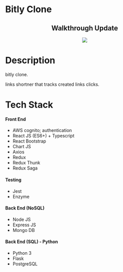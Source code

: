 # Bitly Clone

## <center>Walkthrough Update</center>

<p align="center">
<img src="walkthough.gif" />
</p>

# Description

bitly clone.

links shortner that tracks created links clicks.

# Tech Stack

#### Front End

- AWS cognito; authentication
- React JS (ES6+) + Typescript
- React Bootstrap
- Chart JS
- Axios
- Redux
- Redux Thunk
- Redux Saga

#### Testing

- Jest
- Enzyme

#### Back End (NoSQL)

- Node JS
- Express JS
- Mongo DB

#### Back End (SQL) - Python

- Python 3
- Flask
- PostgreSQL
